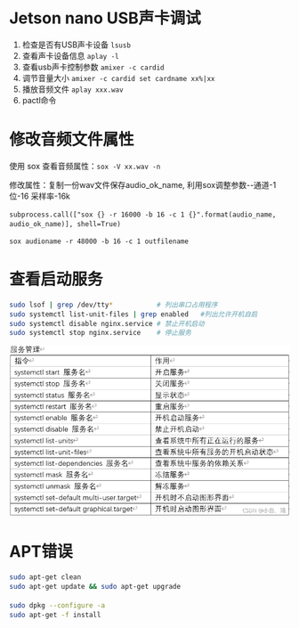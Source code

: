 # Jetson nano USB声卡调试
1. 检查是否有USB声卡设备
``` lsusb ```
2. 查看声卡设备信息
``` aplay -l ```
3. 查看usb声卡控制参数
``` amixer -c cardid ```
4. 调节音量大小
``` amixer -c cardid set cardname xx%|xx ```
5. 播放音频文件
``` aplay xxx.wav ```
6. pactl命令



# 修改音频文件属性

使用 sox 查看音频属性：```sox -V xx.wav -n```

修改属性：复制一份wav文件保存audio_ok_name, 利用sox调整参数--通道-1 位-16 采样率-16k

```subprocess.call(["sox {} -r 16000 -b 16 -c 1 {}".format(audio_name, audio_ok_name)], shell=True)```

`sox audioname -r 48000 -b 16 -c 1 outfilename`



# 查看启动服务

```bash
sudo lsof | grep /dev/tty*           # 列出串口占用程序
sudo systemctl list-unit-files | grep enabled   #列出允许开机自启 
sudo systemctl disable nginx.service # 禁止开机启动
sudo systemctl stop nginx.service    # 停止服务
```

<img src="picture/LinuxUsbControl/watermark,type_ZHJvaWRzYW5zZmFsbGJhY2s,shadow_50,text_Q1NETiBA5bCP55m944CB55G2,size_20,color_FFFFFF,t_70,g_se,x_16.png" alt="服务管理"  />



# APT错误

```bash
sudo apt-get clean
sudo apt-get update && sudo apt-get upgrade

sudo dpkg --configure -a
sudo apt-get -f install
```

